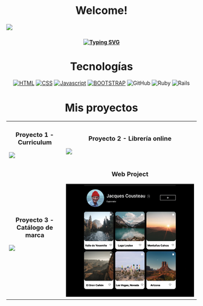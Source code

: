 <h1 align="center">Welcome!</h1>
<img src="https://api.visitorbadge.io/api/visitors?path=https%3A%2F%2Fgithub.com%2FGuaguag11&label=Visitors&labelColor=%23dce775&countColor=%23d9e3f0&style=flat&labelStyle=upper">
<h4 align="center"><a href="https://git.io/typing-svg"><img src="https://readme-typing-svg.demolab.com?font=Fira+Code&pause=1005&color=543DF7&background=B5FFA9D6&center=true&random=false&width=435&lines=Hi+there%2C+I'm+Diana+Garza!+%F0%9F%91%8B" alt="Typing SVG" /></a></h4>
<h1 align="center">Tecnologías</h1>

<div align="center">
  
[![HTML](https://img.shields.io/badge/HTML5-E34F26?style=for-the-badge&logo=html5&logoColor=white)]()
[![CSS](https://img.shields.io/badge/CSS3-1572B6?style=for-the-badge&logo=css3&logoColor=white)]()
[![Javascript](https://img.shields.io/badge/JavaScript-F7DF1E?style=for-the-badge&logo=javascript&logoColor=black)]()
[![BOOTSTRAP](https://img.shields.io/badge/bootstrap-%238511FA.svg?style=for-the-badge&logo=bootstrap&logoColor=white)]()
![GitHub](https://img.shields.io/badge/github-%23121011.svg?style=for-the-badge&logo=github&logoColor=white)
![Ruby](https://img.shields.io/badge/ruby-%23CC342D.svg?style=for-the-badge&logo=ruby&logoColor=white)
![Rails](https://img.shields.io/badge/rails-%23CC0000.svg?style=for-the-badge&logo=ruby-on-rails&logoColor=white)
</div>

<h1 align="center">Mis proyectos</h1>

<table style="width:100%">
<tr>
<!-- /////////////////////////////////////////////////////////////////////////////////////////////////////// -->
<td>
<h3 align="center" >Proyecto 1 - Curriculum</h3>
<a href="https://github.com/Guaguag11/guagua-cv">
<img style="" src="https://raw.githubusercontent.com/Guaguag11/Guaguag11/main/imgcv.png">
</a>
</td>
<!-- /////////////////////////////////////////////////////////////////////////////////////////////////////// -->
<td>
<h3 align="center" >Proyecto 2 - Librería online</h3>
<a href="https://github.com/Guaguag11/library">
<img src="https://raw.githubusercontent.com/Guaguag11/Guaguag11/main/imglibrary.png">
</a >
</td>
<!-- /////////////////////////////////////////////////////////////////////////////////////////////////////// -->
</tr>
<tr>
<!-- /////////////////////////////////////////////////////////////////////////////////////////////////////// -->
<td>
<h3 align="center">Proyecto 3 - Catálogo de marca</h3>
<a href="https://github.com/Guaguag11/cat-logo">
<img src="https://raw.githubusercontent.com/Guaguag11/Guaguag11/main/imgbucket.png">
</a>
</td>
<!-- /////////////////////////////////////////////////////////////////////////////////////////////////////// -->
<td>
<h3 align="center">Web Project</h3>
<a href="https://github.com/Guaguag11/web_project_4_esp">
<img src="https://raw.githubusercontent.com/Guaguag11/Guaguag11/main/imgweb.png">
</a>
</td>
<!-- /////////////////////////////////////////////////////////////////////////////////////////////////////// -->
</tr>
</table>

<!--
**Guaguag11/Guaguag11** is a ✨ _special_ ✨ repository because its `README.md` (this file) appears on your GitHub profile.

Here are some ideas to get you started:

- 🔭 I’m currently working on ...
- 🌱 I’m currently learning ...
- 👯 I’m looking to collaborate on ...
- 🤔 I’m looking for help with ...
- 💬 Ask me about ...
- 📫 How to reach me: ...
- 😄 Pronouns: ...
- ⚡ Fun fact: ...
-->
